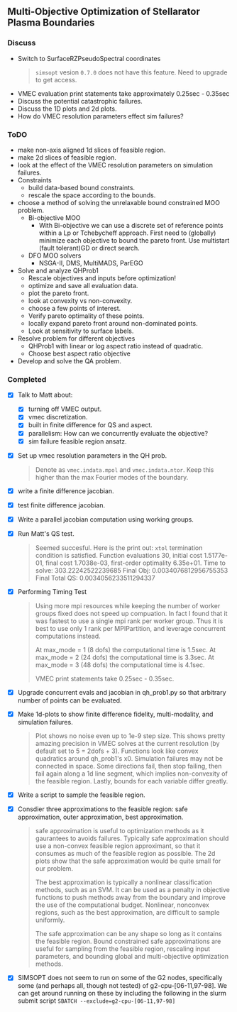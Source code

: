## Multi-Objective Optimization of Stellarator Plasma Boundaries

### Discuss
- Switch to SurfaceRZPseudoSpectral coordinates
  > `simsopt` vesion `0.7.0` does not have this feature. Need to upgrade to get access.
- VMEC evaluation print statements take approximately 0.25sec - 0.35sec
- Discuss the potential catastrophic failures.
- Discuss the 1D plots and 2d plots.
- How do VMEC resolution parameters effect sim failures?

### ToDO
- make non-axis aligned 1d slices of feasible region.
- make 2d slices of feasible region.
- look at the effect of the VMEC resolution parameters on simulation failures.
- Constraints
  - build data-based bound constraints.
  - rescale the space according to the bounds.
- choose a method of solving the unrelaxable bound constrained MOO problem.
  - Bi-objective MOO
    - With Bi-objective we can use a discrete set of
      reference points within a Lp or Tchebycheff approach.
      First need to (globally) minimize each objective to bound the pareto front.
      Use multistart (fault tolerant)GD or direct search.
  - DFO MOO solvers
    - NSGA-II, DMS, MultiMADS, ParEGO
- Solve and analyze QHProb1
  - Rescale objectives and inputs before optimization!
  - optimize and save all evaluation data.
  - plot the pareto front.
  - look at convexity vs non-convexity.
  - choose a few points of interest.
  - Verify pareto optimality of these points.
  - locally expand pareto front around non-dominated points.
  - Look at sensitivity to surface labels.
- Resolve problem for different objectives
  - QHProb1 with linear or log aspect ratio instead of quadratic.
  - Choose best aspect ratio objective 
- Develop and solve the QA problem.


### Completed
  - [x] Talk to Matt about:
    - [x] turning off VMEC output.
    - [x] vmec discretization.
    - [x] built in finite difference for QS and aspect.
    - [x] parallelism: How can we concurrently evaluate the objective?
    - [x] sim failure feasible region ansatz.
  - [x] Set up vmec resolution parameters in the QH prob. 
     > Denote as `vmec.indata.mpol` and `vmec.indata.ntor`. Keep this higher than 
       the max Fourier modes of the boundary.
  - [x] write a finite difference jacobian.
  - [x] test finite difference jacobian.
  - [x] Write a parallel jacobian computation using working groups.
  - [x] Run Matt's QS test.
     > Seemed succesful. Here is the print out:
     > `xtol` termination condition is satisfied. 
     > Function evaluations 30, initial cost 1.5177e-01, final cost 1.7038e-03, first-order optimality 6.35e+01.
     > Time to solve:  303.22242522239685
     > Final Obj:  0.0034076812956755353
     > Final Total QS:  0.0034056233511294337
  - [x] Performing Timing Test
     > Using more mpi resources while keeping the number of worker groups fixed does not speed up compuation.
     > In fact I found that it was fastest to use a single mpi rank per worker group. 
     > Thus it is best to use only 1 rank per MPIPartition, and leverage concurrent computations instead.
     >
     > At max_mode = 1 (8 dofs) the computational time is 1.5sec. 
     > At max_mode = 2 (24 dofs) the computational time is 3.3sec. 
     > At max_mode = 3 (48 dofs) the computational time is 4.1sec. 
     >
     > VMEC print statements take 0.25sec - 0.35sec.
  - [x] Upgrade concurrent evals and jacobian in qh\_prob1.py so that arbitrary number of
        points can be evaluated.
  - [x] Make 1d-plots to show finite difference fidelity, multi-modality, and simulation failures.
       > Plot shows no noise even up to 1e-9 step size. This shows pretty amazing precision in VMEC solves at the
       > current resolution (by default set to 5 = 2dofs + 3).
       > Functions look like convex quadratics around qh_prob1's x0.
       > Simulation failures may not be connected in space. Some directions fail, then stop failing, then fail again 
       > along a 1d line segment, which implies non-convexity of the feasible region.
       > Lastly, bounds for each variable differ greatly.
  - [x] Write a script to sample the feasible region.
  - [x] Consdier three approximations to the feasible region: safe approximation, outer approximation, best approximation.
       > safe approximation is useful to optimization methods as it gaurantees to avoids failures. Typically safe approximation
       > should use a non-convex feasible region approximant, so that it consumes as much of the feasible region as possible. 
       > The 2d plots show that the safe approximation would be quite small for our problem.
       >
       > The best approximation is typically a nonlinear classification methods, such as an SVM. It can be used as a penalty in 
       > objective functions to push methods away from the boundary and improve the use of the computational budget. Nonlinear,
       > nonconvex regions, such as the best approximation, are difficult to sample uniformly.
       >
       > The safe approximation can be any shape so long as it contains the feasible region. Bound constrained safe
       > approximations are useful for sampling from the feasible region, rescaling input parameters, and bounding 
       > global and multi-objective optimization methods.
  - [x] SIMSOPT does not seem to run on some of the G2 nodes, specifically some (and perhaps all, though not tested) of 
        g2-cpu-[06-11,97-98]. We can get around running on these by including the following in the slurm submit script 
        `SBATCH --exclude=g2-cpu-[06-11,97-98]`
  
